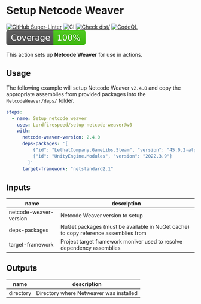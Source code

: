 # Setup Netcode Weaver

[![GitHub Super-Linter](https://github.com/Lordfirespeed/setup-netcode-weaver/actions/workflows/linter.yml/badge.svg)](https://github.com/super-linter/super-linter)
![CI](https://github.com/Lordfirespeed/setup-netcode-weaver/actions/workflows/ci.yml/badge.svg)
[![Check dist/](https://github.com/Lordfirespeed/setup-netcode-weaver/actions/workflows/check-dist.yml/badge.svg)](https://github.com/Lordfirespeed/setup-netcode-weaver/actions/workflows/check-dist.yml)
[![CodeQL](https://github.com/Lordfirespeed/setup-netcode-weaver/actions/workflows/codeql-analysis.yml/badge.svg)](https://github.comLordfirespeed/setup-netcode-weaver/actions/workflows/codeql-analysis.yml)
[![Coverage](./badges/coverage.svg)](./badges/coverage.svg)

This action sets up **Netcode Weaver** for use in actions.

## Usage

The following example will setup Netcode Weaver `v2.4.0` and copy the appropriate assemblies
from provided packages into the `NetcodeWeaver/deps/` folder.

```yaml
steps:
  - name: Setup netcode weaver
    uses: Lordfirespeed/setup-netcode-weaver@v0
    with:
      netcode-weaver-version: 2.4.0
      deps-packages: '[
          {"id": "LethalCompany.GameLibs.Steam", "version": "45.0.2-alpha.1"}, 
          {"id": "UnityEngine.Modules", "version": "2022.3.9"}
        ]'
      target-framework: "netstandard2.1"
```

## Inputs
| name                    | description                                                                         |
|-------------------------|-------------------------------------------------------------------------------------|
| netcode-weaver-version  | Netcode Weaver version to setup                                                     |
| deps-packages           | NuGet packages (must be available in NuGet cache) to copy reference assemblies from |
| target-framework        | Project target framework moniker used to resolve dependency assemblies              |

## Outputs

| name       | description                             |
|------------|-----------------------------------------|
| directory  | Directory where Netweaver was installed |
